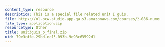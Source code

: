 ```yaml
---
content_type: resource
description: This is a special file related unit I guis.
file: https://ol-ocw-studio-app-qa.s3.amazonaws.com/courses/2-086-numerical-computation-for-mechanical-engineers-fall-2014/79e3cdfe29bdec15093b9e98c63592d1_unit3guis_p_final.zip
file_type: application/zip
resourcetype: Other
title: unit3guis_p_final.zip
uid: 79e3cdfe-29bd-ec15-093b-9e98c63592d1
---
```

